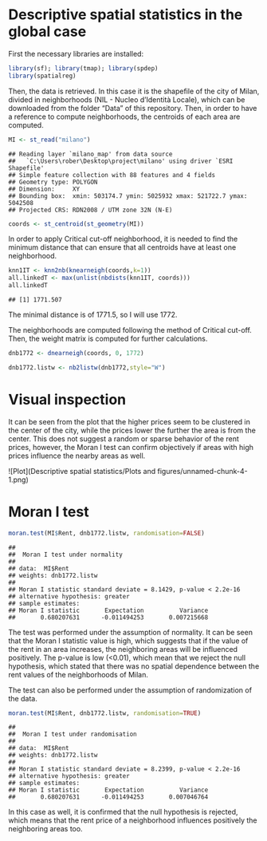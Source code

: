 # Descriptive spatial statistics in the global case

First the necessary libraries are installed:

``` r
library(sf); library(tmap); library(spdep)
library(spatialreg)
```

Then, the data is retrieved. In this case it is the shapefile of the
city of Milan, divided in neighborhoods (NIL - Nucleo d’Identità
Locale), which can be downloaded from the folder “Data” of this
repository. Then, in order to have a reference to compute neighborhoods,
the centroids of each area are computed.

``` r
MI <- st_read("milano")
```

    ## Reading layer `milano_map' from data source 
    ##   `C:\Users\rober\Desktop\project\milano' using driver `ESRI Shapefile'
    ## Simple feature collection with 88 features and 4 fields
    ## Geometry type: POLYGON
    ## Dimension:     XY
    ## Bounding box:  xmin: 503174.7 ymin: 5025932 xmax: 521722.7 ymax: 5042508
    ## Projected CRS: RDN2008 / UTM zone 32N (N-E)

``` r
coords <- st_centroid(st_geometry(MI))
```

In order to apply Critical cut-off neighborhood, it is needed to find
the minimum distance that can ensure that all centroids have at least
one neighborhood.

``` r
knn1IT <- knn2nb(knearneigh(coords,k=1))
all.linkedT <- max(unlist(nbdists(knn1IT, coords))) 
all.linkedT
```

    ## [1] 1771.507

The minimal distance is of 1771.5, so I will use 1772.

The neighborhoods are computed following the method of Critical cut-off.
Then, the weight matrix is computed for further calculations.

``` r
dnb1772 <- dnearneigh(coords, 0, 1772)

dnb1772.listw <- nb2listw(dnb1772,style="W")
```

# Visual inspection

It can be seen from the plot that the higher prices seem to be clustered
in the center of the city, while the prices lower the further the area
is from the center. This does not suggest a random or sparse behavior of
the rent prices, however, the Moran I test can confirm objectively if
areas with high prices influence the nearby areas as well.

![Plot](Descriptive spatial statistics/Plots and figures/unnamed-chunk-4-1.png)

# Moran I test

``` r
moran.test(MI$Rent, dnb1772.listw, randomisation=FALSE)
```

    ## 
    ##  Moran I test under normality
    ## 
    ## data:  MI$Rent  
    ## weights: dnb1772.listw    
    ## 
    ## Moran I statistic standard deviate = 8.1429, p-value < 2.2e-16
    ## alternative hypothesis: greater
    ## sample estimates:
    ## Moran I statistic       Expectation          Variance 
    ##       0.680207631      -0.011494253       0.007215668

The test was performed under the assumption of normality. It can be seen
that the Moran I statistic value is high, which suggests that if the
value of the rent in an area increases, the neighboring areas will be
influenced positively. The p-value is low (&lt;0.01), which mean that we
reject the null hypothesis, which stated that there was no spatial
dependence between the rent values of the neighborhoods of Milan.

The test can also be performed under the assumption of randomization of
the data.

``` r
moran.test(MI$Rent, dnb1772.listw, randomisation=TRUE)
```

    ## 
    ##  Moran I test under randomisation
    ## 
    ## data:  MI$Rent  
    ## weights: dnb1772.listw    
    ## 
    ## Moran I statistic standard deviate = 8.2399, p-value < 2.2e-16
    ## alternative hypothesis: greater
    ## sample estimates:
    ## Moran I statistic       Expectation          Variance 
    ##       0.680207631      -0.011494253       0.007046764

In this case as well, it is confirmed that the null hypothesis is
rejected, which means that the rent price of a neighborhood influences
positively the neighboring areas too.
